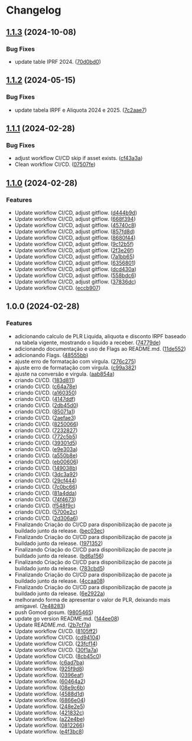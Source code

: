 # Changelog

## [1.1.3](https://github.com/diillson/calculador-de-plr/compare/v1.1.2...v1.1.3) (2024-10-08)


### Bug Fixes

* update table IPRF 2024. ([70d0bd0](https://github.com/diillson/calculador-de-plr/commit/70d0bd0c156e21b354ac1dc05869df29d09e04b9))

## [1.1.2](https://github.com/diillson/calculador-de-plr/compare/v1.1.1...v1.1.2) (2024-05-15)


### Bug Fixes

* update tabela IRPF e Aliquota 2024 e 2025. ([7c2aae7](https://github.com/diillson/calculador-de-plr/commit/7c2aae77bf53ec1ed06a6414b3b4d4a7076bd712))

## [1.1.1](https://github.com/diillson/calculador-de-plr/compare/v1.1.0...v1.1.1) (2024-02-28)


### Bug Fixes

* adjust workflow CI/CD skip if asset exists. ([cf43a3a](https://github.com/diillson/calculador-de-plr/commit/cf43a3afa1021dcf8af8f34d04c92ff71fb2b984))
* Clean workflow CI/CD. ([07507fe](https://github.com/diillson/calculador-de-plr/commit/07507fe7c9026c531f1a3470ec8e58af56bb8b90))

## [1.1.0](https://github.com/diillson/calculador-de-plr/compare/v1.0.0...v1.1.0) (2024-02-28)


### Features

* Update workflow CI/CD, adjust gitflow. ([d444b9d](https://github.com/diillson/calculador-de-plr/commit/d444b9d1591d39c7b384f412bb6a87a4059dab93))
* Update workflow CI/CD, adjust gitflow. ([668f394](https://github.com/diillson/calculador-de-plr/commit/668f39474867cf1085739c56c1138c6339f830ae))
* Update workflow CI/CD, adjust gitflow. ([45740c8](https://github.com/diillson/calculador-de-plr/commit/45740c840005c29cba463413d2d9c0c6b5ffa4a8))
* Update workflow CI/CD, adjust gitflow. ([857fd8d](https://github.com/diillson/calculador-de-plr/commit/857fd8d948911960bee743a1a7fefaebd789126d))
* Update workflow CI/CD, adjust gitflow. ([8680f44](https://github.com/diillson/calculador-de-plr/commit/8680f44360f2fd5e63b33db530f86506b7767943))
* Update workflow CI/CD, adjust gitflow. ([9c12b5f](https://github.com/diillson/calculador-de-plr/commit/9c12b5f20ce2e44b1c1522ac55583bf33d36498b))
* Update workflow CI/CD, adjust gitflow. ([2f3e26f](https://github.com/diillson/calculador-de-plr/commit/2f3e26fddab67cc166369a36a2a09d282b1e86a4))
* Update workflow CI/CD, adjust gitflow. ([7a1bb65](https://github.com/diillson/calculador-de-plr/commit/7a1bb654b700ebada3a14fda3966eb76c25efbb2))
* Update workflow CI/CD, adjust gitflow. ([6356801](https://github.com/diillson/calculador-de-plr/commit/6356801de86cb4d25e2ec316a78a125edccb3d96))
* Update workflow CI/CD, adjust gitflow. ([dcd430a](https://github.com/diillson/calculador-de-plr/commit/dcd430a94507e0ffc8074071d0833bc1159e7b83))
* Update workflow CI/CD, adjust gitflow. ([558bdc6](https://github.com/diillson/calculador-de-plr/commit/558bdc6fb18e61f462fedea7999ebb6398a33334))
* Update workflow CI/CD, adjust gitflow. ([37836dc](https://github.com/diillson/calculador-de-plr/commit/37836dc9b52d852175db6e10a99a89452186a2f3))
* Update workflow CI/CD. ([eccb907](https://github.com/diillson/calculador-de-plr/commit/eccb9079a6e0f8cffd89fbe21027c799dd24d378))

## 1.0.0 (2024-02-28)


### Features

* adicionando calculo de PLR Liquida, aliquota e disconto IRPF baseado na tabela vigente, mostrando o liquido a receber. ([74779de](https://github.com/diillson/calculador-de-plr/commit/74779de20db5a3fda24a87891f1b2fd60a2c3fc6))
* adicionando documentação e uso de Flags ao README.md. ([11de552](https://github.com/diillson/calculador-de-plr/commit/11de552cab893e5630535b1e3edabd08ebfafc6a))
* adicionando Flags. ([48555bb](https://github.com/diillson/calculador-de-plr/commit/48555bbb09da969e876470a4ab5630c14b346341))
* ajuste erro de formatação com virgula. ([276c275](https://github.com/diillson/calculador-de-plr/commit/276c275ac5fba8ab5eb6936e2101d616c026f5ff))
* ajuste erro de formatação com virgula. ([c99a382](https://github.com/diillson/calculador-de-plr/commit/c99a382b825a455e50663474a608abbb21dba122))
* ajuste na conversão e virgula. ([aab854a](https://github.com/diillson/calculador-de-plr/commit/aab854afffb02f822963f53ea00c1d1405d5bfea))
* criando CI/CD. ([183d811](https://github.com/diillson/calculador-de-plr/commit/183d8118ba3236f270654243dcb20ab3878ab4df))
* criando CI/CD. ([c64a78e](https://github.com/diillson/calculador-de-plr/commit/c64a78eb78994864f58083408071b6323d1fe7ba))
* criando CI/CD. ([a160350](https://github.com/diillson/calculador-de-plr/commit/a160350187bdd70ff8a2b3ee2e1c6da859bd7016))
* criando CI/CD. ([4147ddf](https://github.com/diillson/calculador-de-plr/commit/4147ddfad55b1e8eb40703ae7acea706ebc73e7f))
* criando CI/CD. ([2db45d0](https://github.com/diillson/calculador-de-plr/commit/2db45d047608815ad03c62754d33bb5053be2798))
* criando CI/CD. ([85071a1](https://github.com/diillson/calculador-de-plr/commit/85071a105afc8a26d20f244fa980aec3cd9a46b9))
* criando CI/CD. ([2aefae3](https://github.com/diillson/calculador-de-plr/commit/2aefae3cc959b99415baee39442600a6726dc7db))
* criando CI/CD. ([8250066](https://github.com/diillson/calculador-de-plr/commit/8250066f0c678eb4ef98ff9d5ee2e5daf3985fb5))
* criando CI/CD. ([7232827](https://github.com/diillson/calculador-de-plr/commit/72328278bb9203ca27c3dac5c0d0258209c904a2))
* criando CI/CD. ([772c5b5](https://github.com/diillson/calculador-de-plr/commit/772c5b5ebd1134c6b98cc210fc3a4bd3e726587f))
* criando CI/CD. ([39301d5](https://github.com/diillson/calculador-de-plr/commit/39301d5f522414981a3188647c3eed99dc0118fe))
* criando CI/CD. ([e9e303a](https://github.com/diillson/calculador-de-plr/commit/e9e303a7c04407f3d38446fa3d07e8f9650c1625))
* criando CI/CD. ([a550b8e](https://github.com/diillson/calculador-de-plr/commit/a550b8e92203e25bed738738c60937adec193019))
* criando CI/CD. ([eb00606](https://github.com/diillson/calculador-de-plr/commit/eb0060638eea97c1f69ecdeb5a43978ad6d3fcc7))
* criando CI/CD. ([149038b](https://github.com/diillson/calculador-de-plr/commit/149038b41175c0f80bf5f24f175e1e01eddc37ee))
* criando CI/CD. ([3dc3a92](https://github.com/diillson/calculador-de-plr/commit/3dc3a9255380a4fb60d93e35d7231b1a5545de18))
* criando CI/CD. ([29cf444](https://github.com/diillson/calculador-de-plr/commit/29cf44471df35125f6870bf9a8075458cc22e012))
* criando CI/CD. ([7c0bc66](https://github.com/diillson/calculador-de-plr/commit/7c0bc664278cc2b195d4bbf3bd892c56ecb1a07f))
* criando CI/CD. ([81a4dda](https://github.com/diillson/calculador-de-plr/commit/81a4ddaa8bf1d99d021f922aef8d803c8333c4dd))
* criando CI/CD. ([74f4673](https://github.com/diillson/calculador-de-plr/commit/74f4673d1bad5dc7c8d89021bbadfb87a30253af))
* criando CI/CD. ([f548f9c](https://github.com/diillson/calculador-de-plr/commit/f548f9cc36efe2cca1e2e4ca3d0fea4c1b069ed8))
* criando CI/CD. ([5700e2c](https://github.com/diillson/calculador-de-plr/commit/5700e2cc55171988a40898eeafd18ee9853a3588))
* criando CI/CD. ([2d306a6](https://github.com/diillson/calculador-de-plr/commit/2d306a6b95143440898b84e434097aff7437ab7c))
* Finalizando Criação do CI/CD para disponibilização de pacote ja buildado junto da release. ([bec03ec](https://github.com/diillson/calculador-de-plr/commit/bec03ec1cd25fd35fe9f72ac16fb8813621f28d0))
* Finalizando Criação do CI/CD para disponibilização de pacote ja buildado junto da release. ([1971352](https://github.com/diillson/calculador-de-plr/commit/1971352ad31e4f130acda20c7738022708ef78f1))
* Finalizando Criação do CI/CD para disponibilização de pacote ja buildado junto da release. ([bd6a156](https://github.com/diillson/calculador-de-plr/commit/bd6a156593798d8e845f54aa50a8d0c3b471d34c))
* Finalizando Criação do CI/CD para disponibilização de pacote ja buildado junto da release. ([783cbd5](https://github.com/diillson/calculador-de-plr/commit/783cbd513e2d25b38d2575f04dfdc056be39c783))
* Finalizando Criação do CI/CD para disponibilização de pacote ja buildado junto da release. ([4ccaa08](https://github.com/diillson/calculador-de-plr/commit/4ccaa0833ce28c1f4b054f939a4bcc3f32f3ae36))
* Finalizando Criação do CI/CD para disponibilização de pacote ja buildado junto da release. ([6e2922a](https://github.com/diillson/calculador-de-plr/commit/6e2922aebc3c8f6b39ee686707260ebfe88137c5))
* melhorando forma de apresentar o valor de PLR, deixando mais amigavel. ([7e48283](https://github.com/diillson/calculador-de-plr/commit/7e4828307293f0fc8dee093d2a0990bf9bce02b3))
* push Gomod gosum. ([9805465](https://github.com/diillson/calculador-de-plr/commit/9805465e9bb072b2913861ab3bff876b25d13622))
* update go version README.md. ([144ee08](https://github.com/diillson/calculador-de-plr/commit/144ee088fc6100da363d86e8a67c8eadf8953586))
* Update README.md. ([2b7cf7a](https://github.com/diillson/calculador-de-plr/commit/2b7cf7ae3f3a4d2fbc1d6b1aa5d2e39d7985802b))
* Update workflow CI/CD. ([8105ff2](https://github.com/diillson/calculador-de-plr/commit/8105ff2a3f28397d16dfcb00f2f532120edd7024))
* Update workflow CI/CD. ([cd94104](https://github.com/diillson/calculador-de-plr/commit/cd941047ce144cca5bf6daef868406d253aad88b))
* Update workflow CI/CD. ([23fcf14](https://github.com/diillson/calculador-de-plr/commit/23fcf14cf270a08fe13676cccf7c92def5a8fe1c))
* Update workflow CI/CD. ([30f1a7a](https://github.com/diillson/calculador-de-plr/commit/30f1a7a6fecdb176f34f0dd3b06ad4686969f891))
* Update workflow CI/CD. ([8cb45c0](https://github.com/diillson/calculador-de-plr/commit/8cb45c082432bd5aa7de5fe789dc16ad8ba06cf2))
* Update workflow. ([c6ad7ba](https://github.com/diillson/calculador-de-plr/commit/c6ad7ba2e786ca40bf726bcd90a133b0b57dab20))
* Update workflow. ([925f9d8](https://github.com/diillson/calculador-de-plr/commit/925f9d822f2be85c67031d81daf1c0f2b0b11537))
* Update workflow. ([0396eaf](https://github.com/diillson/calculador-de-plr/commit/0396eafff8c8a62d0fddadb54544e7e251d6709e))
* Update workflow. ([60464a2](https://github.com/diillson/calculador-de-plr/commit/60464a2d98121c4625bf49888b716ef14541a603))
* Update workflow. ([08e9c6b](https://github.com/diillson/calculador-de-plr/commit/08e9c6b2ee6dbcbae87601c01bd1e6af9e0c36ae))
* Update workflow. ([4588d1d](https://github.com/diillson/calculador-de-plr/commit/4588d1d937298357c1ac0a80cb98ace5bc6b0996))
* Update workflow. ([6866e04](https://github.com/diillson/calculador-de-plr/commit/6866e04741bf9c1bdca741cfb8e543229f16a406))
* Update workflow. ([248e2e5](https://github.com/diillson/calculador-de-plr/commit/248e2e5edbd1e771b155faf5b9122d24935a75db))
* Update workflow. ([421832c](https://github.com/diillson/calculador-de-plr/commit/421832c86df95bc5244309a5e52aa9d00b576e5e))
* Update workflow. ([a22e4be](https://github.com/diillson/calculador-de-plr/commit/a22e4be3824198a5bc5d8651c93ba40a435d67b3))
* Update workflow. ([0812266](https://github.com/diillson/calculador-de-plr/commit/0812266f18fbecebc0e26f5503d4c6df3f4c9136))
* Update workflow. ([e4f3bc8](https://github.com/diillson/calculador-de-plr/commit/e4f3bc83c4be8adf93ba98a94919a6146045ef26))
